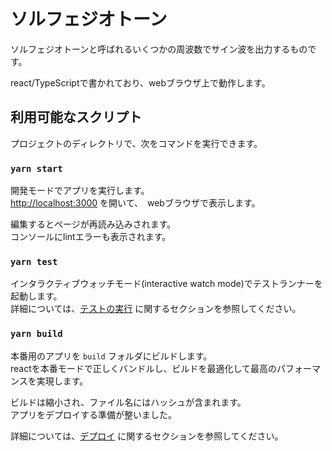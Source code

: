# ソルフェジオトーン

ソルフェジオトーンと呼ばれるいくつかの周波数でサイン波を出力するものです。

react/TypeScriptで書かれており、webブラウザ上で動作します。

## 利用可能なスクリプト

プロジェクトのディレクトリで、次をコマンドを実行できます。

### `yarn start`

開発モードでアプリを実行します。\
[http://localhost:3000](http://localhost:3000) を開いて、　webブラウザで表示します。


編集するとページが再読み込みされます。\
コンソールにlintエラーも表示されます。

### `yarn test`

インタラクティブウォッチモード(interactive watch mode)でテストランナーを起動します。\
詳細については、[テストの実行](https://facebook.github.io/create-react-app/docs/running-tests) に関するセクションを参照してください。


### `yarn build`

本番用のアプリを `build` フォルダにビルドします。\
reactを本番モードで正しくバンドルし、ビルドを最適化して最高のパフォーマンスを実現します。

ビルドは縮小され、ファイル名にはハッシュが含まれます。\
アプリをデプロイする準備が整いました。

詳細については、[デプロイ](https://facebook.github.io/create-react-app/docs/deployment) に関するセクションを参照してください。

